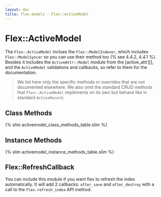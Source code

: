 ```yaml
---
layout: doc
title: flex-models - Flex::ActiveModel
---
```


# Flex::ActiveModel

The `Flex::ActiveModel` inclues the `Flex::ModelIndexer`, which includes `Flex::ModelSyncer` so you can use their method too {% see 4.4.2, 4.4.1 %}. Besides it includes the `ActiveAttr::Model` module from the [active_attr][], and the `ActiveModel` validations and callbacks, so refer to them for the documentation.

> We list here only the specific methods or overrides that are not documented elsewhere. We also omit the standard CRUD methods that `Flex::ActiveModel` implements on its own but behave like in standard `ActiveRecord`.

## Class Methods

{% slim activemodel_class_methods_table.slim %}


## Instance Methods

{% slim activemodel_instance_methods_table.slim %}

## Flex::RefreshCallback

You can include this module if you want flex to refresh the index automatically. It will add 2 callbacks: `after_save` and `after_destroy` with a call to the `Flex.refresh_index` API method.
